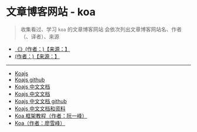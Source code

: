 # 文章博客网站 - koa

> 收集看过、学习 `koa` 的文章博客网站
> 会依次列出文章博客网站名、作者（、译者）、来源

- [《》(作者：)【来源：】]()
- [ (作者：)【来源：】]()

---

- [Koajs](https://koajs.com/)
- [Koajs github](https://github.com/koajs/koa)
- [Koajs 中文文档](https://koa.bootcss.com/)
- [Koajs 中文文档](https://demopark.github.io/koa-docs-Zh-CN/)
- [Koajs 中文文档 github](https://github.com/demopark/koa-docs-Zh-CN)
- [Koajs 中文文档和资料](https://github.com/thoughtbit/it-note/issues/14)
- [Koa 框架教程（作者：阮一峰）](http://www.ruanyifeng.com/blog/2017/08/koa.html)
- [Koa（作者：廖雪峰）](http://www.ruanyifeng.com/blog/2017/08/koa.html)
